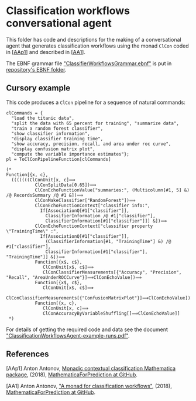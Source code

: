 # Classification workflows conversational agent

This folder has code and descriptions for the making of a conversational agent
that generates classification workflows using the monad `ClCon` coded in 
\[[AAp1](https://github.com/antononcube/MathematicaForPrediction/blob/master/MonadicProgramming/MonadicContextualClassification.m)\] 
and described in 
\[[AA1](https://github.com/antononcube/MathematicaForPrediction/blob/master/MarkdownDocuments/A-monad-for-classification-workflows.md)\].

The EBNF grammar file 
["ClassifierWorkflowsGrammar.ebnf"](https://github.com/antononcube/ConversationalAgents/blob/master/EBNF/ClassifierWorkflowsGrammar.ebnf)
is put in [repository's EBNF folder](https://github.com/antononcube/ConversationalAgents/blob/master/EBNF/).


## Cursory example

This code produces a `ClCon` pipeline for a sequence of natural commands:

    clCommands = {
      "load the titanic data",
      "split the data with 65 percent for training", "summarize data", 
      "train a random forest classifier",
      "show classifier information",
      "display classifier training time", 
      "show accuracy, precision, recall, and area under roc curve", 
      "display confusion matrix plot",
      "compute the variable importance estimates"};
    pl = ToClConPipelineFunction[clCommands]
    
    (*  
    Function[{x, c}, 
      (((((((ClConUnit[x, c]⟹
               ClConSplitData[0.65])⟹
               ClConEchoFunctionValue["summaries:", (Multicolumn[#1, 5] &) /@ RecordsSummary /@ #1 &])⟹
               ClConMakeClassifier["RandomForest"])⟹
               ClConEchoFunctionContext["classifier info:", 
                 If[AssociationQ[#1["classifier"]], 
                   ClassifierInformation /@ #1["classifier"], 
                   ClassifierInformation[#1["classifier"]]] &])⟹
               ClConEchoFunctionContext["classifier property \"TrainingTime\" :", 
                 If[AssociationQ[#1["classifier"]], 
                   (ClassifierInformation[#1, "TrainingTime"] &) /@ #1["classifier"], 
                   ClassifierInformation[#1["classifier"], "TrainingTime"]] &])⟹
               Function[{x$, c$}, 
                  ClConUnit[x$, c$]⟹
                  ClConClassifierMeasurements[{"Accuracy", "Precision", "Recall", "AreaUnderROCCurve"}]⟹ClConEchoValue])⟹
               Function[{x$, c$}, 
                  ClConUnit[x$, c$]⟹
                  ClConClassifierMeasurements[{"ConfusionMatrixPlot"}]⟹ClConEchoValue])⟹
               Function[{x, c}, 
                  ClConUnit[x, c]⟹
                  ClConAccuracyByVariableShuffling[]⟹ClConEchoValue]] 
     *)

For details of getting the required code and data see the document 
["ClassificationWorkflowsAgent-example-runs.pdf"](https://github.com/antononcube/ConversationalAgents/blob/master/Projects/ClassficationWorkflowsAgent/Documents/ClassificationWorkflowsAgent-example-runs.pdf).

## References

\[AAp1\] Anton Antonov, [Monadic contextual classification Mathematica package](https://github.com/antononcube/MathematicaForPrediction/blob/master/MonadicProgramming/MonadicContextualClassification.m),
(2018), [MathematicaForPrediction at GitHub](https://github.com/antononcube/MathematicaForPrediction/).    

\[AA1\] Anton Antonov, ["A monad for classification workflows"](https://github.com/antononcube/MathematicaForPrediction/blob/master/MarkdownDocuments/A-monad-for-classification-workflows.md),
(2018), [MathematicaForPrediction at GitHub](https://github.com/antononcube/MathematicaForPrediction/).    